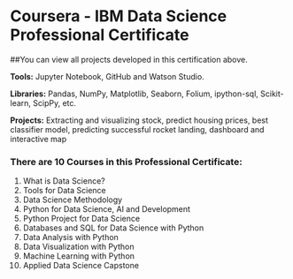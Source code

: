 # Coursera - IBM Data Science Professional Certificate

##You can view all projects developed in this certification above.

**Tools:** Jupyter Notebook, GitHub and Watson Studio.

**Libraries:** Pandas, NumPy, Matplotlib, Seaborn, Folium, ipython-sql, Scikit-learn, ScipPy, etc.

**Projects:** Extracting and visualizing stock, predict housing prices, best classifier model, predicting successful rocket landing, dashboard and interactive map

### There are 10 Courses in this Professional Certificate:

1.  What is Data Science?
2.  Tools for Data Science
3.  Data Science Methodology
4.  Python for Data Science, AI and Development
5.  Python Project for Data Science
6.  Databases and SQL for Data Science with Python
7.  Data Analysis with Python
8.  Data Visualization with Python
9.  Machine Learning with Python
10. Applied Data Science Capstone
